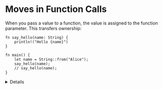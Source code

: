 # Moves in Function Calls

When you pass a value to a function, the value is assigned to the function
parameter. This transfers ownership:

```rust,editable
fn say_hello(name: String) {
    println!("Hello {name}")
}

fn main() {
    let name = String::from("Alice");
    say_hello(name);
    // say_hello(name);
}
```

<details>

* How could we change this so that we could call `say_hello` again?
* What if we used `&str` instead?
* Actually, using `&str` is more generic. (auto deref)
* The other alternative (which does not work for String, because internally it use Vec which implements Drop) is to make your type `Copy`.

* Note: In a way everything in Rust is pass by value.
* Note: It is not possible to move if the type is copy.
</details>
